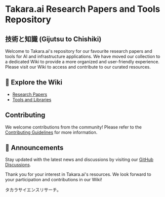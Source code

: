 # Takara.ai Research Papers and Tools Repository

## 技術と知識 (Gijutsu to Chishiki)

Welcome to Takara.ai's repository for our favourite research papers and tools for AI and infrastructure applications. We have moved our collection to a dedicated Wiki to provide a more organized and user-friendly experience. Please visit our Wiki to access and contribute to our curated resources.

## 📖 Explore the Wiki

- [Research Papers](https://github.com/takara-ai/papers-tools/wiki)
- [Tools and Libraries](https://github.com/takara-ai/papers-tools/wiki)

## Contributing

We welcome contributions from the community! Please refer to the [Contributing Guidelines](/CONTRIBUTING.MD) for more information.

## 📢 Announcements

Stay updated with the latest news and discussions by visiting our [GitHub Discussions](../discussions).

Thank you for your interest in Takara.ai's resources. We look forward to your participation and contributions in our Wiki!

タカラサイエンスリサーチ。

